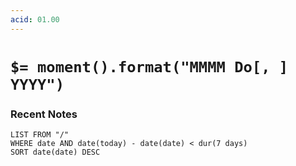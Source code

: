 ```yaml
---
acid: 01.00
---
```

# `$= moment().format("MMMM Do[, ] YYYY")`

### Recent Notes
```dataview
LIST FROM "/"
WHERE date AND date(today) - date(date) < dur(7 days)
SORT date(date) DESC
```
